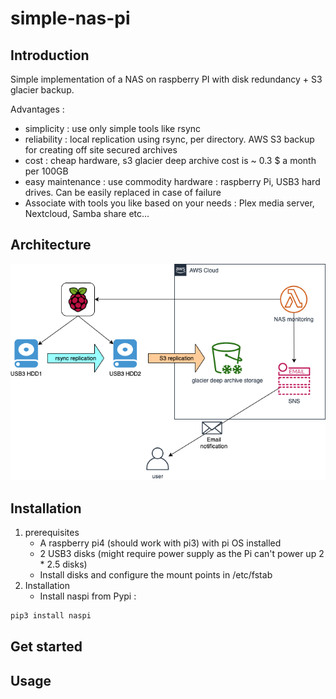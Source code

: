 # simple-nas-pi

## Introduction

Simple implementation of a NAS on raspberry PI with disk redundancy + S3 glacier backup.

Advantages : 
- simplicity : use only simple tools like rsync 
- reliability : local replication using rsync, per directory. AWS S3 backup for creating off site secured archives
- cost : cheap hardware, s3 glacier deep archive cost is ~ 0.3 $ a month per 100GB
- easy maintenance : use commodity hardware : raspberry Pi, USB3 hard drives. Can be easily replaced in case of failure
- Associate with tools you like based on your needs : Plex media server, Nextcloud, Samba share etc...

## Architecture
![Architecture](/diagram/architecture.png)

## Installation
1. prerequisites
   * A raspberry pi4 (should work with pi3) with pi OS installed
   * 2 USB3 disks (might require power supply as the Pi can't power up 2 * 2.5 disks)
   * Install disks and configure the mount points in /etc/fstab
2. Installation
   * Install naspi from Pypi : 
  ```bash
  pip3 install naspi
  ```

## Get started

## Usage